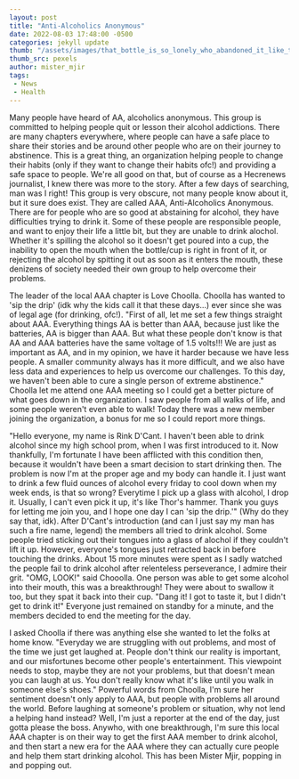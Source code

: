 ```yaml
---
layout: post
title: "Anti-Alcoholics Anonymous"
date: 2022-08-03 17:48:00 -0500
categories: jekyll update
thumb: "/assets/images/that_bottle_is_so_lonely_who_abandoned_it_like_that_i_think_it_needs_friends.jpg"
thumb_src: pexels
author: mister_mjir
tags:
 - News
 - Health
---
```


Many people have heard of AA, alcoholics anonymous. This group is committed to helping people quit or lesson their alcohol addictions. There are many chapters
everywhere, where people can have a safe place to share their stories and be around other people who are on their journey to abstinence. This is a great thing, an
organization helping people to change their habits (only if they want to change their habits ofc!) and providing a safe space to people. We're all good on that, but
of course as a Hecrenews journalist, I knew there was more to the story. After a few days of searching, man was I right! This group is very obscure, not many people
know about it, but it sure does exist. They are called AAA, Anti-Alcoholics Anonymous. There are for people who are so good at abstaining for alcohol, they have
difficulties trying to drink it. Some of these people are responsible people, and want to enjoy their life a little bit, but they are unable to drink alochol. Whether
it's spilling the alcohol so it doesn't get poured into a cup, the inability to open the mouth when the bottle/cup is right in front of it, or rejecting the alcohol
by spitting it out as soon as it enters the mouth, these denizens of society needed their own group to help overcome their problems.

The leader of the local AAA chapter is Love Choolla. Choolla has wanted to 'sip the drip' (idk why the kids call it that these days...) ever since she was of legal age
(for drinking, ofc!). "First of all, let me set a few things straight about AAA. Everything things AA is better than AAA, because just like the batteries, AA is bigger
than AAA. But what these people don't know is that AA and AAA batteries have the same voltage of 1.5 volts!!! We are just as important as AA, and in my opinion, we
have it harder because we have less people. A smaller community always has it more difficult, and we also have less data and experiences to help us overcome our
challenges. To this day, we haven't been able to cure a single person of extreme abstinence." Choolla let me attend one AAA meeting so I could get a better picture
of what goes down in the organization. I saw people from all walks of life, and some people weren't even able to walk! Today there was a new member joining the
organization, a bonus for me so I could report more things.

"Hello everyone, my name is Rink D'Cant. I haven't been able to drink alcohol since my high school prom, when I was first introduced to it. Now thankfully, I'm
fortunate I have been afflicted with this condition then, because it wouldn't have been a smart decision to start drinking then. The problem is now I'm at the proper
age and my body can handle it. I just want to drink a few fluid ounces of alcohol every friday to cool down when my week ends, is that so wrong? Everytime I pick up
a glass with alcohol, I drop it. Usually, I can't even pick it up, it's like Thor's hammer. Thank you guys for letting me join you, and I hope one day I can 'sip the
drip.'" (Why do they say that, idk). After D'Cant's introduction (and can I just say my man has such a fire name, legend) the members all tried to drink alcohol. Some
people tried sticking out their tongues into a glass of alochol if they couldn't lift it up. However, everyone's tongues just retracted back in before touching
the drinks. About 15 more minutes were spent as I sadly watched the people fail to drink alcohol after relenteless perseverance, I admire their grit. "OMG, LOOK!" said
Chooolla. One person was able to get some alcohol into their mouth, this was a breakthrough! They were about to swallow it too, but they spat it back into their cup.
"Dang it! I got to taste it, but I didn't get to drink it!" Everyone just remained on standby for a minute, and the members decided to end the meeting for the day.

I asked Choolla if there was anything else she wanted to let the folks at home know. "Everyday we are struggling with out problems, and most of the time we just get
laughed at. People don't think our reality is important, and our misfortunes become other people's entertainment. This viewpoint needs to stop, maybe they are not
your problems, but that doesn't mean you can laugh at us. You don't really know what it's like until you walk in someone else's shoes." Powerful words from Choolla,
I'm sure her sentiment doesn't only apply to AAA, but people with problems all around the world. Before laughing at someone's problem or situation, why not lend a
helping hand instead? Well, I'm just a reporter at the end of the day, just gotta please the boss. Anywho, with one breakthrough, I'm sure this local AAA chapter is
on their way to get the first AAA member to drink alcohol, and then start a new era for the AAA where they can actually cure people and help them start drinking
alcohol. This has been Mister Mjir, popping in and popping out.
